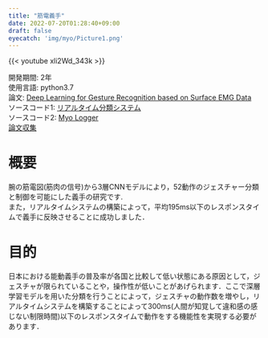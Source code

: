 ```yaml
---
title: "筋電義手"
date: 2022-07-20T01:28:40+09:00
draft: false
eyecatch: 'img/myo/Picture1.png'
---
```

{{< youtube xli2Wd_343k >}}
  
開発期間: 2年  
使用言語: python3.7      
論文: [Deep Learning for Gesture Recognition based on Surface EMG Data](https://ieeexplore.ieee.org/document/9661533)  
ソースコード1: [リアルタイム分類システム](https://github.com/retact/real-time-myo)  
ソースコード2: [Myo Logger](https://github.com/retact/Myo-Logger)  
[論文収集](https://ps.retact.net/)  

# 概要  
腕の筋電図(筋肉の信号)から3層CNNモデルにより，52動作のジェスチャー分類と制御を可能にした義手の研究です.  
また，リアルタイムシステムの構築によって，平均195ms以下のレスポンスタイムで義手に反映させることに成功しました．  

# 目的
日本における能動義手の普及率が各国と比較して低い状態にある原因として，ジェスチャが限られていることや，操作性が低いことがあげられます．ここで深層学習モデルを用いた分類を行うことによって，ジェスチャの動作数を増やし，リアルタイムシステムを構築することによって300ms(人間が知覚して違和感の感じない制限時間)以下のレスポンスタイムで動作をする機能性を実現する必要があります．  


